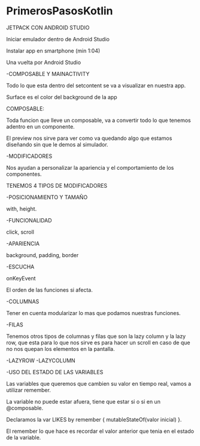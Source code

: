 # PrimerosPasosKotlin

JETPACK CON ANDROID STUDIO

Iniciar emulador dentro de Android Studio

Instalar app en smartphone (min 1:04)

Una vuelta por Android Studio

-COMPOSABLE Y MAINACTIVITY

Todo lo que esta dentro del setcontent se va a visualizar en nuestra app.

Surface es el color del background de la app

COMPOSABLE:

Toda funcion que lleve un composable, va a convertir todo lo que tenemos adentro en un componente.

El preview nos sirve para ver como va quedando algo que estamos diseñando sin que le demos al simulador.

-MODIFICADORES

Nos ayudan a personalizar la apariencia y el comportamiento de los componentes.

TENEMOS 4 TIPOS DE MODIFICADORES

-POSICIONAMIENTO Y TAMAÑO

with, height.

-FUNCIONALIDAD

click, scroll

-APARIENCIA

background, padding, border

-ESCUCHA

onKeyEvent

El orden de las funciones si afecta.

-COLUMNAS

Tener en cuenta modularizar lo mas que podamos nuestras funciones.

-FILAS

Tenemos otros tipos de columnas y filas que son la lazy column y la lazy row, que esta para lo que nos sirve es para hacer un scroll en caso de que no nos quepan los elementos en la pantalla.

-LAZYROW -LAZYCOLUMN

-USO DEL ESTADO DE LAS VARIABLES

Las variables que queremos que cambien su valor en tiempo real, vamos a utilizar remember.

La variable no puede estar afuera, tiene que estar si o si en un @composable.

Declaramos la var LIKES by remember { mutableStateOf(valor inicial) }.

El remember lo que hace es recordar el valor anterior que tenia en el estado de la variable.
